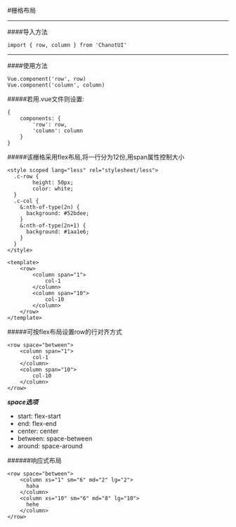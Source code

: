 #栅格布局

--------------

####导入方法

    import { row, column } from 'ChanotUI'

--------------

####使用方法

    Vue.component('row', row)
    Vue.component('column', column)

#####若用.vue文件则设置:

    {
        components: {
            'row': row,
            'column': column
        }
    }

#####该栅格采用flex布局,将一行分为12份,用span属性控制大小

    <style scoped lang="less" rel="stylesheet/less">
      .c-row {
            height: 50px;
            color: white;
      }
      .c-col {
        &:nth-of-type(2n) {
          background: #52bdee;
        }
        &:nth-of-type(2n+1) {
          background: #1aa1e6;
        }
      }
    </style>

    <template>
        <row>
            <column span="1">
                col-1
            </column>
            <column span="10">
                col-10
            </column>
        </row>
    </template>


#####可按flex布局设置row的行对齐方式

    <row space="between">
        <column span="1">
            col-1
        </column>
        <column span="10">
            col-10
        </column>
    </row>

***space选项***

 - start: flex-start
 - end: flex-end
 - center: center
 - between: space-between
 - around: space-around

######响应式布局

    <row space="between">
        <column xs="1" sm="6" md="2" lg="2">
          haha
        </column>
        <column xs="10" sm="6" md="8" lg="10">
          hehe
        </column>
    </row>
